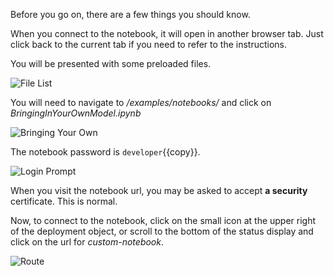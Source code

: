Before you go on, there are a few things you should know.

When you connect to the notebook, it will open in another browser tab.
Just click back to the current tab if you need to refer to the instructions.

You will be presented with some preloaded files.

![File List](./certifai-notebook/assets/02-notebook-files.png)

You will need to navigate to _/examples/notebooks/_ and click on _BringingInYourOwnModel.ipynb_

![Bringing Your Own](./certifai-notebook/assets/02-bringing-your-own.png)

The notebook password is ``developer``{{copy}}.

![Login Prompt](./certifai-notebook/assets/02-notebook-login-prompt.png)

When you visit the notebook url, you may be asked to accept **a security** certificate. This is normal.

Now, to connect to the notebook, click on the small icon at the upper right of the
deployment object, or scroll to the bottom of the status display and click on the url for _custom-notebook_.

![Route](./certifai-notebook/assets/02-route-to-notebook.png)
